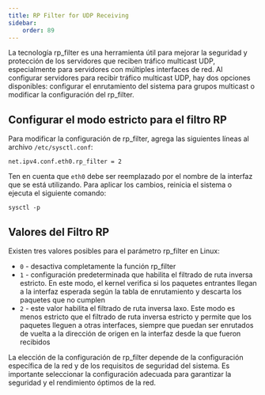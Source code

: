 ```yaml
---
title: RP Filter for UDP Receiving
sidebar:
    order: 89
---
```


La tecnología rp_filter es una herramienta útil para mejorar la seguridad y protección de los servidores que reciben tráfico multicast UDP, especialmente para servidores con múltiples interfaces de red. Al configurar servidores para recibir tráfico multicast UDP, hay dos opciones disponibles: configurar el enrutamiento del sistema para grupos multicast o modificar la configuración del rp_filter.

## Configurar el modo estricto para el filtro RP

Para modificar la configuración de rp_filter, agrega las siguientes líneas al archivo `/etc/sysctl.conf`:

```
net.ipv4.conf.eth0.rp_filter = 2
```

Ten en cuenta que `eth0` debe ser reemplazado por el nombre de la interfaz que se está utilizando. Para aplicar los cambios, reinicia el sistema o ejecuta el siguiente comando:

```
sysctl -p
```

## Valores del Filtro RP

Existen tres valores posibles para el parámetro rp_filter en Linux:

- `0` - desactiva completamente la función rp_filter
- `1` - configuración predeterminada que habilita el filtrado de ruta inversa estricto. En este modo, el kernel verifica si los paquetes entrantes llegan a la interfaz esperada según la tabla de enrutamiento y descarta los paquetes que no cumplen
- `2` - este valor habilita el filtrado de ruta inversa laxo. Este modo es menos estricto que el filtrado de ruta inversa estricto y permite que los paquetes lleguen a otras interfaces, siempre que puedan ser enrutados de vuelta a la dirección de origen en la interfaz desde la que fueron recibidos

La elección de la configuración de rp_filter depende de la configuración específica de la red y de los requisitos de seguridad del sistema. Es importante seleccionar la configuración adecuada para garantizar la seguridad y el rendimiento óptimos de la red.